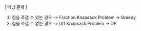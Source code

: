 [ 배낭 문제 ]
1. 짐을 쪼갤 수 있는 경우
    -> Fraction Knapsack Problem
   -> Greedy
3. 짐을 쪼갤 수 없는 경우
    -> 0/1 Knapsack Problem
    -> DP

